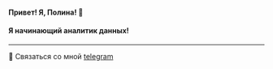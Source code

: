 #### Привет! Я, Полина! 👋


#### Я начинающий аналитик данных!
---

💬 Связаться со мной [telegram](https://t.me/Polina_ili_da)

